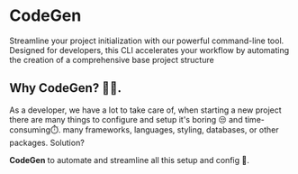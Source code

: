 # CodeGen

Streamline your project initialization with our powerful command-line tool. Designed for developers, this CLI accelerates your workflow by automating the creation of a comprehensive base project structure

## Why CodeGen? 🤷‍♂️.
As a developer, we have a lot to take care of, when starting a new project there are many things to configure and setup it's boring 😒 and time-consuming⏱️.
many frameworks, languages, styling, databases, or other packages. Solution?

**CodeGen** to automate and streamline all this setup and config 🚀.
